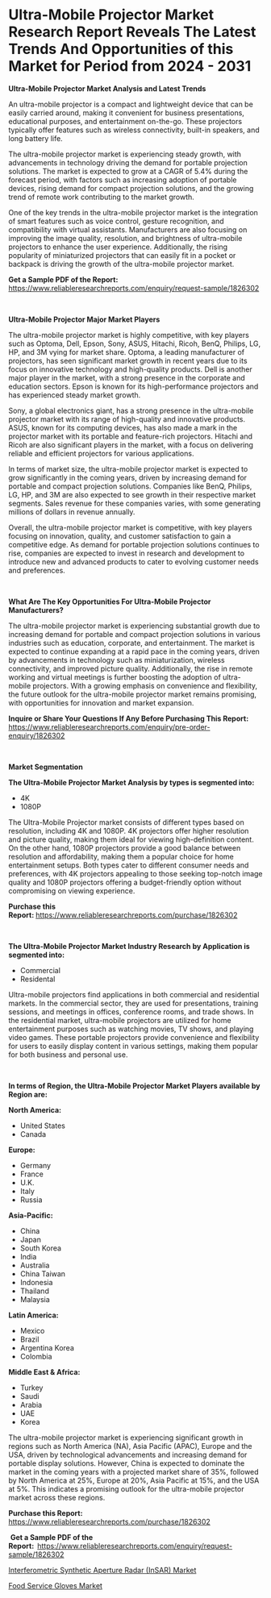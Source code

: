 <p><h1>Ultra-Mobile Projector Market Research Report Reveals The Latest Trends And Opportunities of this Market for Period from 2024 - 2031</h1></p><p><strong>Ultra-Mobile Projector Market Analysis and Latest Trends</strong></p>
<p><p>An ultra-mobile projector is a compact and lightweight device that can be easily carried around, making it convenient for business presentations, educational purposes, and entertainment on-the-go. These projectors typically offer features such as wireless connectivity, built-in speakers, and long battery life.</p><p>The ultra-mobile projector market is experiencing steady growth, with advancements in technology driving the demand for portable projection solutions. The market is expected to grow at a CAGR of 5.4% during the forecast period, with factors such as increasing adoption of portable devices, rising demand for compact projection solutions, and the growing trend of remote work contributing to the market growth.</p><p>One of the key trends in the ultra-mobile projector market is the integration of smart features such as voice control, gesture recognition, and compatibility with virtual assistants. Manufacturers are also focusing on improving the image quality, resolution, and brightness of ultra-mobile projectors to enhance the user experience. Additionally, the rising popularity of miniaturized projectors that can easily fit in a pocket or backpack is driving the growth of the ultra-mobile projector market.</p></p>
<p><strong>Get a Sample PDF of the Report:&nbsp;</strong> <a href="https://www.reliableresearchreports.com/enquiry/request-sample/1826302">https://www.reliableresearchreports.com/enquiry/request-sample/1826302</a></p>
<p>&nbsp;</p>
<p><strong>Ultra-Mobile Projector Major Market Players</strong></p>
<p><p>The ultra-mobile projector market is highly competitive, with key players such as Optoma, Dell, Epson, Sony, ASUS, Hitachi, Ricoh, BenQ, Philips, LG, HP, and 3M vying for market share. Optoma, a leading manufacturer of projectors, has seen significant market growth in recent years due to its focus on innovative technology and high-quality products. Dell is another major player in the market, with a strong presence in the corporate and education sectors. Epson is known for its high-performance projectors and has experienced steady market growth.</p><p>Sony, a global electronics giant, has a strong presence in the ultra-mobile projector market with its range of high-quality and innovative products. ASUS, known for its computing devices, has also made a mark in the projector market with its portable and feature-rich projectors. Hitachi and Ricoh are also significant players in the market, with a focus on delivering reliable and efficient projectors for various applications.</p><p>In terms of market size, the ultra-mobile projector market is expected to grow significantly in the coming years, driven by increasing demand for portable and compact projection solutions. Companies like BenQ, Philips, LG, HP, and 3M are also expected to see growth in their respective market segments. Sales revenue for these companies varies, with some generating millions of dollars in revenue annually.</p><p>Overall, the ultra-mobile projector market is competitive, with key players focusing on innovation, quality, and customer satisfaction to gain a competitive edge. As demand for portable projection solutions continues to rise, companies are expected to invest in research and development to introduce new and advanced products to cater to evolving customer needs and preferences.</p></p>
<p>&nbsp;</p>
<p><strong>What Are The Key Opportunities For Ultra-Mobile Projector Manufacturers?</strong></p>
<p><p>The ultra-mobile projector market is experiencing substantial growth due to increasing demand for portable and compact projection solutions in various industries such as education, corporate, and entertainment. The market is expected to continue expanding at a rapid pace in the coming years, driven by advancements in technology such as miniaturization, wireless connectivity, and improved picture quality. Additionally, the rise in remote working and virtual meetings is further boosting the adoption of ultra-mobile projectors. With a growing emphasis on convenience and flexibility, the future outlook for the ultra-mobile projector market remains promising, with opportunities for innovation and market expansion.</p></p>
<p><strong>Inquire or Share Your Questions If Any Before Purchasing This Report:</strong> <a href="https://www.reliableresearchreports.com/enquiry/pre-order-enquiry/1826302">https://www.reliableresearchreports.com/enquiry/pre-order-enquiry/1826302</a></p>
<p>&nbsp;</p>
<p><strong>Market Segmentation</strong></p>
<p><strong>The Ultra-Mobile Projector Market Analysis by types is segmented into:</strong></p>
<p><ul><li>4K</li><li>1080P</li></ul></p>
<p><p>The Ultra-Mobile Projector market consists of different types based on resolution, including 4K and 1080P. 4K projectors offer higher resolution and picture quality, making them ideal for viewing high-definition content. On the other hand, 1080P projectors provide a good balance between resolution and affordability, making them a popular choice for home entertainment setups. Both types cater to different consumer needs and preferences, with 4K projectors appealing to those seeking top-notch image quality and 1080P projectors offering a budget-friendly option without compromising on viewing experience.</p></p>
<p><strong>Purchase this Report:&nbsp;</strong><a href="https://www.reliableresearchreports.com/purchase/1826302">https://www.reliableresearchreports.com/purchase/1826302</a></p>
<p>&nbsp;</p>
<p><strong>The Ultra-Mobile Projector Market Industry Research by Application is segmented into:</strong></p>
<p><ul><li>Commercial</li><li>Residental</li></ul></p>
<p><p>Ultra-mobile projectors find applications in both commercial and residential markets. In the commercial sector, they are used for presentations, training sessions, and meetings in offices, conference rooms, and trade shows. In the residential market, ultra-mobile projectors are utilized for home entertainment purposes such as watching movies, TV shows, and playing video games. These portable projectors provide convenience and flexibility for users to easily display content in various settings, making them popular for both business and personal use.</p></p>
<p>&nbsp;</p>
<p><strong>In terms of Region, the Ultra-Mobile Projector Market Players available by Region are:</strong></p>
<p>
    <p> <strong> North America: </strong>
        <ul>
            <li>United States</li>
            <li>Canada</li>
        </ul>
        </p> 
    <p> <strong> Europe: </strong>
        <ul>
            <li>Germany</li>
            <li>France</li>
            <li>U.K.</li>
            <li>Italy</li>
            <li>Russia</li>
        </ul>
        </p> 
    <p> <strong> Asia-Pacific: </strong>
        <ul>
            <li>China</li>
            <li>Japan</li>
            <li>South Korea</li>
            <li>India</li>
            <li>Australia</li>
            <li>China Taiwan</li>
            <li>Indonesia</li>
            <li>Thailand</li>
            <li>Malaysia</li>
        </ul>
        </p> 
    <p> <strong> Latin America: </strong>
        <ul>
            <li>Mexico</li>
            <li>Brazil</li>
            <li>Argentina Korea</li>
            <li>Colombia</li>
        </ul>
        </p> 
    <p> <strong> Middle East & Africa: </strong>
        <ul>
            <li>Turkey</li>
            <li>Saudi</li>
            <li>Arabia</li>
            <li>UAE</li>
            <li>Korea</li>
        </ul>
    </p>
    </p>
<p><p>The ultra-mobile projector market is experiencing significant growth in regions such as North America (NA), Asia Pacific (APAC), Europe and the USA, driven by technological advancements and increasing demand for portable display solutions. However, China is expected to dominate the market in the coming years with a projected market share of 35%, followed by North America at 25%, Europe at 20%, Asia Pacific at 15%, and the USA at 5%. This indicates a promising outlook for the ultra-mobile projector market across these regions.</p></p>
<p><strong>Purchase this Report: </strong><a href="https://www.reliableresearchreports.com/purchase/1826302">https://www.reliableresearchreports.com/purchase/1826302</a></p>
<p>&nbsp;<strong>Get a Sample PDF of the Report:&nbsp;&nbsp;</strong><a href="https://www.reliableresearchreports.com/enquiry/request-sample/1826302">https://www.reliableresearchreports.com/enquiry/request-sample/1826302</a></p>
<p><strong></strong></p>
<p><p><a href="https://issuu.com/reportprime-2/docs/interferometric-synthetic-aperture-radar-insar-mar">Interferometric Synthetic Aperture Radar (InSAR) Market</a></p><p><a href="https://issuu.com/reportprime-2/docs/food-service-gloves-market-size-2030.pptx">Food Service Gloves Market</a></p></p>